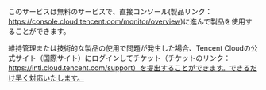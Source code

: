 このサービスは無料のサービスで、直接コンソール(製品リンク：https://console.cloud.tencent.com/monitor/overview)に進んで製品を使用することができます。

維持管理または技術的な製品の使用で問題が発生した場合、Tencent Cloudの公式サイト（国際サイト）にログインしてチケット（チケットのリンク：https://intl.cloud.tencent.com/support）を提出することができます。できるだけ早く対応いたします。
